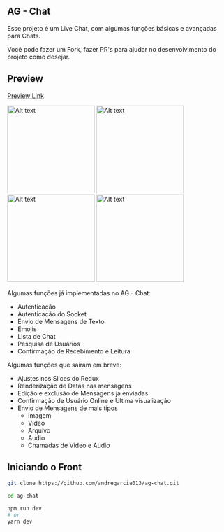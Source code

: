 ## AG - Chat

Esse projeto é um Live Chat, com algumas funções básicas e avançadas para Chats.

Você pode fazer um Fork, fazer PR's para ajudar no desenvolvimento do projeto como desejar.

## Preview

<a target="_blank" href="https://ag-chat.andregarcia.dev/"> Preview Link </a>

<img
  src="https://qmoleza.sfo3.digitaloceanspaces.com/ag-chat%20%285%29.png"
  alt="Alt text"
  title="Optional title"
  style="display: inline-block; margin: 0 auto; width: 200px">
<img
  src="https://qmoleza.sfo3.digitaloceanspaces.com/ag-chat%20%281%29.png"
  alt="Alt text"
  title="Optional title"
  style="display: inline-block; margin: 0 auto; width: 200px">
<img
  src="https://qmoleza.sfo3.digitaloceanspaces.com/ag-chat%20%283%29.png"
  alt="Alt text"
  title="Optional title"
  style="display: inline-block; margin: 0 auto; width: 200px">
<img
  src="https://qmoleza.sfo3.digitaloceanspaces.com/ag-chat%20%282%29.png"
  alt="Alt text"
  title="Optional title"
  style="display: inline-block; margin: 0 auto; width: 200px">


Algumas funções já implementadas no AG - Chat:

- Autenticação
- Autenticação do Socket
- Envio de Mensagens de Texto
- Emojis
- Lista de Chat
- Pesquisa de Usuários
- Confirmação de Recebimento e Leitura

Algumas funções que sairam em breve:
- Ajustes nos Slices do Redux
- Renderização de Datas nas mensagens
- Edição e exclusão de Mensagens já enviadas
- Confirmação de Usuário Online e Ultima visualização
- Envio de Mensagens de mais tipos
  - Imagem
  - Video
  - Arquivo
  - Audio
  - Chamadas de Video e Audio

## Iniciando o Front

```bash
git clone https://github.com/andregarcia013/ag-chat.git
```

```bash
cd ag-chat
```

```bash
npm run dev
# or
yarn dev
```
